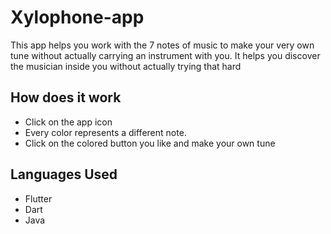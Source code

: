 # Xylophone-app
This app helps you work with the 7 notes of music to make your very own tune without actually carrying an instrument with you.
It helps you discover the musician inside you without actually trying that hard 
## How does it work
* Click on the app icon
* Every color represents a different note. 
* Click on the colored button you like and make your own tune
## Languages Used
* Flutter
* Dart
* Java

